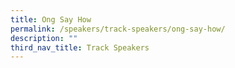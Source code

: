 ```yaml
---
title: Ong Say How
permalink: /speakers/track-speakers/ong-say-how/
description: ""
third_nav_title: Track Speakers
---
```

